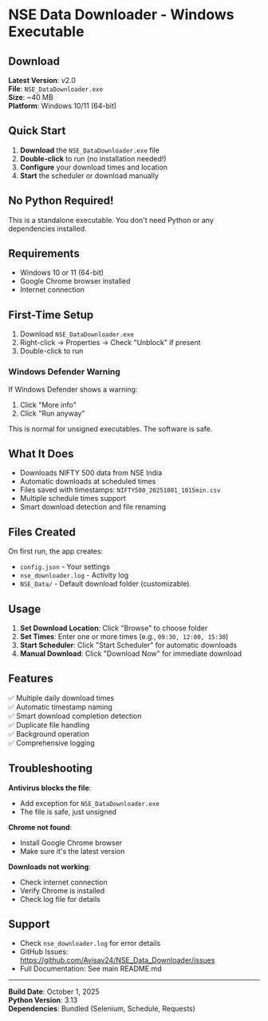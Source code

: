 # NSE Data Downloader - Windows Executable

## Download

**Latest Version**: v2.0  
**File**: `NSE_DataDownloader.exe`  
**Size**: ~40 MB  
**Platform**: Windows 10/11 (64-bit)

## Quick Start

1. **Download** the `NSE_DataDownloader.exe` file
2. **Double-click** to run (no installation needed!)
3. **Configure** your download times and location
4. **Start** the scheduler or download manually

## No Python Required!

This is a standalone executable. You don't need Python or any dependencies installed.

## Requirements

- Windows 10 or 11 (64-bit)
- Google Chrome browser installed
- Internet connection

## First-Time Setup

1. Download `NSE_DataDownloader.exe`
2. Right-click → Properties → Check "Unblock" if present
3. Double-click to run

### Windows Defender Warning

If Windows Defender shows a warning:

1. Click "More info"
2. Click "Run anyway"

This is normal for unsigned executables. The software is safe.

## What It Does

- Downloads NIFTY 500 data from NSE India
- Automatic downloads at scheduled times
- Files saved with timestamps: `NIFTY500_20251001_1015min.csv`
- Multiple schedule times support
- Smart download detection and file renaming

## Files Created

On first run, the app creates:

- `config.json` - Your settings
- `nse_downloader.log` - Activity log
- `NSE_Data/` - Default download folder (customizable)

## Usage

1. **Set Download Location**: Click "Browse" to choose folder
2. **Set Times**: Enter one or more times (e.g., `09:30, 12:00, 15:30`)
3. **Start Scheduler**: Click "Start Scheduler" for automatic downloads
4. **Manual Download**: Click "Download Now" for immediate download

## Features

✅ Multiple daily download times  
✅ Automatic timestamp naming  
✅ Smart download completion detection  
✅ Duplicate file handling  
✅ Background operation  
✅ Comprehensive logging

## Troubleshooting

**Antivirus blocks the file**:

- Add exception for `NSE_DataDownloader.exe`
- The file is safe, just unsigned

**Chrome not found**:

- Install Google Chrome browser
- Make sure it's the latest version

**Downloads not working**:

- Check internet connection
- Verify Chrome is installed
- Check log file for details

## Support

- Check `nse_downloader.log` for error details
- GitHub Issues: https://github.com/Avisav24/NSE_Data_Downloader/issues
- Full Documentation: See main README.md

---

**Build Date**: October 1, 2025  
**Python Version**: 3.13  
**Dependencies**: Bundled (Selenium, Schedule, Requests)
